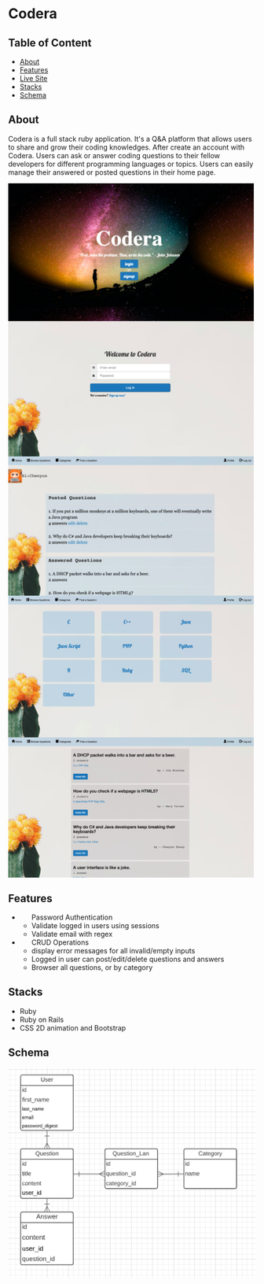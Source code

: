 <h1>Codera</h1>

## Table of Content
<ul>
  <li><a href="#About">About</a></li>
  <li><a href="#Features">Features</a></li>
  <li><a href="https://codera-co.herokuapp.com/">Live Site</a></li>
  <li><a href="#Stacks">Stacks</a></li>
   <li><a href="#Schema">Schema</a></li>
</ul>

## About
<p> Codera is a full stack ruby application. It's a Q&A platform that allows users to share and grow their coding knowledges. After create an account with Codera. Users can ask or answer coding questions to their fellow developers for different programming languages or topics. Users can easily manage their answered or posted questions in their home page.</p>

<div>
     <img align="center" width=500px src="app/assets/images/home.png"/>
 <br/>
     <img align="center" width=500px src="app/assets/images/login.png"/>
 <br/>
     <img align="center" width=500px src="project2_2.png"/>
<br/>
     <img align="center" width=500px src="project2_3.png"/>
     <br/>
     <img align="center" width=500px src="project2_4.png"/>
</div>


## Features
  <ul>
      <li>
        <ul>Password Authentication
          <li>Validate logged in users using sessions</li>
          <li>Validate email with regex</li>
        </ul>
    </li>
      <li>
        <ul>CRUD Operations
          <li>display error messages for all invalid/empty inputs</li>
          <li>Logged in user can post/edit/delete questions and answers</li>
          <li>Browser all questions, or by category</li>
        </ul>
    </li>
  </ul>
  

## Stacks
  <ul>
    <li>Ruby</li>
    <li>Ruby on Rails</li>
    <li>CSS 2D animation and Bootstrap</li>
  </ul>
  
## Schema
![Domain_Model](app/assets/images/domain.png)
